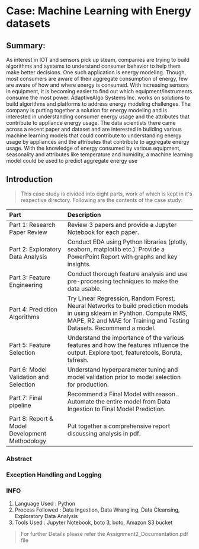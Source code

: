 # Case: Machine Learning with Energy datasets

## Summary:
As interest in IOT and sensors pick up steam, companies are trying to build algorithms and systems to
understand consumer behavior to help them make better decisions. One such application is energy
modeling. Though, most consumers are aware of their aggregate consumption of energy, few are aware
of how and where energy is consumed. With increasing sensors in equipment, it is becoming easier to find
out which equipment/instruments consume the most power. AdaptiveAlgo Systems Inc. works on
solutions to build algorithms and platforms to address energy modeling challenges. The company is
putting together a solution for energy modeling and is interested in understanding consumer energy
usage and the attributes that contribute to appliance energy usage. The data scientists there came across
a recent paper and dataset and are interested in building various machine learning models that could
contribute to understanding energy usage by appliances and the attributes that contribute to aggregate
energy usage. With the knowledge of energy consumed by various equipment, seasonality and attributes
like temperature and humidity, a machine learning model could be used to predict aggregate energy use

## Introduction
> This case study is divided into eight parts, work of which is kept in it's respective directory.
> Following are the contents of the case study:

| Part | Description |
| :------| :-----------|
| Part 1: Research Paper Review | Review 3 papers and provide a Jupyter Notebook for each paper. |
| Part 2: Exploratory Data Analysis | Conduct EDA using Python libraries (plotly, seaborn, matplotlib etc.). Provide a PowerPoint Report with graphs and key insights. |
| Part 3: Feature Engineering | Conduct thorough feature analysis and use pre-processing techniques to make the data usable. |
| Part 4: Prediction Algorithms | Try Linear Regression, Random Forest, Neural Networks to build prediction models in using sklearn in Pyhthon. Compute RMS, MAPE, R2 and MAE for Training and Testing Datasets. Recommend a model. |
| Part 5: Feature Selection | Understand the importance of the various features and how the features influence the output. Explore tpot, featuretools, Boruta, tsfresh.|
| Part 6: Model Validation and Selection | Understand hyperparameter tuning and model validation prior to model selection for production. |
| Part 7: Final pipeline | Recommend a Final Model with reason. Automate the entire model from Data Ingestion to Final Model Prediction. |
| Part 8: Report & Model Development Methodology | Put together a comprehensive report discussing analysis in pdf. |


### Abstract

### Exception Handling and Logging

### INFO
1.	Language Used : Python
2.	Process Followed : Data Ingestion, Data Wrangling, Data Cleansing, Exploratory Data Analysis
3.	Tools Used :  Jupyter Notebook, boto 3, boto, Amazon S3 bucket
> For further Details please refer the Assignment2_Documentation.pdf file
